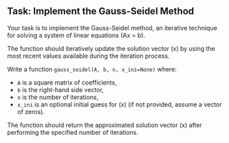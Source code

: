 ## Task: Implement the Gauss-Seidel Method

Your task is to implement the Gauss-Seidel method, an iterative technique for solving a system of linear equations \(Ax = b\).

The function should iteratively update the solution vector \(x\) by using the most recent values available during the iteration process.

Write a function `gauss_seidel(A, b, n, x_ini=None)` where:

- `A` is a square matrix of coefficients,
- `b` is the right-hand side vector,
- `n` is the number of iterations,
- `x_ini` is an optional initial guess for \(x\) (if not provided, assume a vector of zeros).

The function should return the approximated solution vector \(x\) after performing the specified number of iterations.

    
